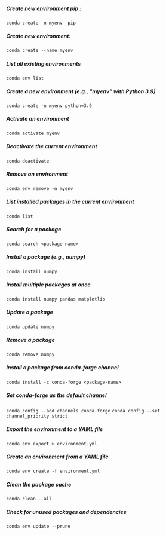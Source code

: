 
##### Create new environment pip : 
`conda create -n myenv  pip`

##### Create new environment: 
`conda create --name myenv`

##### List all existing environments
`conda env list`

##### Create a new environment (e.g., "myenv" with Python 3.9)
`conda create -n myenv python=3.9`

##### Activate an environment
`conda activate myenv`

##### Deactivate the current environment
`conda deactivate`

##### Remove an environment
`conda env remove -n myenv`

##### List installed packages in the current environment
`conda list`

##### Search for a package
`conda search <package-name>`

##### Install a package (e.g., numpy)
`conda install numpy`

##### Install multiple packages at once
`conda install numpy pandas matplotlib`

##### Update a package
`conda update numpy`

##### Remove a package
`conda remove numpy`

##### Install a package from conda-forge channel
`conda install -c conda-forge <package-name>`

##### Set conda-forge as the default channel
`conda config --add channels conda-forge`
`conda config --set channel_priority strict`

##### Export the environment to a YAML file
`conda env export > environment.yml`

##### Create an environment from a YAML file
`conda env create -f environment.yml`

##### Clean the package cache
`conda clean --all`

##### Check for unused packages and dependencies
`conda env update --prune`
